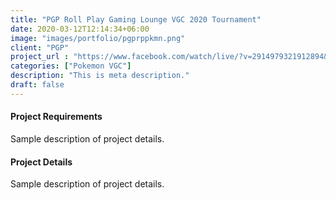 ```yaml
---
title: "PGP Roll Play Gaming Lounge VGC 2020 Tournament"
date: 2020-03-12T12:14:34+06:00
image: "images/portfolio/pgprppkmn.png"
client: "PGP"
project_url : "https://www.facebook.com/watch/live/?v=2914979321912894&ref=watch_permalink"
categories: ["Pokemon VGC"]
description: "This is meta description."
draft: false
---
```


#### Project Requirements

Sample description of project details.


#### Project Details

Sample description of project details.
